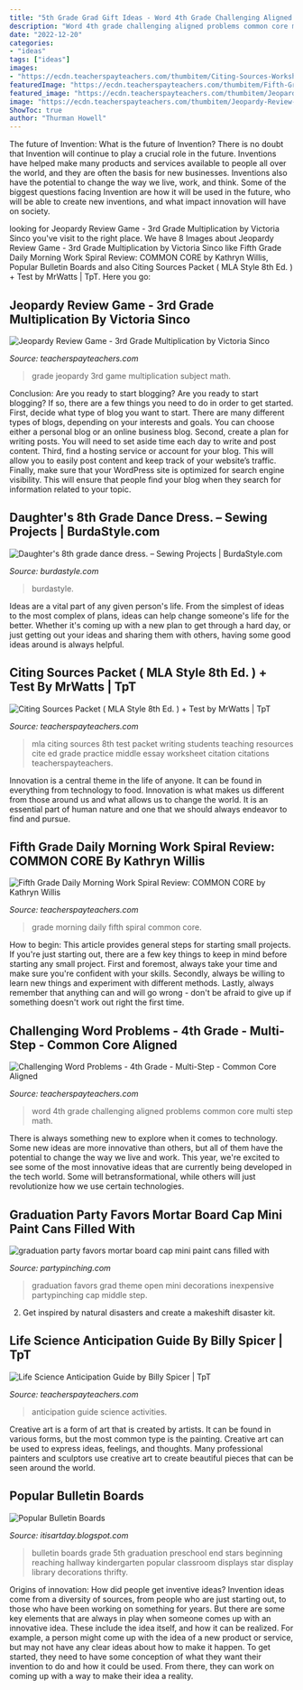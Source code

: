 ```yaml
---
title: "5th Grade Grad Gift Ideas - Word 4th Grade Challenging Aligned Problems Common Core Multi Step Math"
description: "Word 4th grade challenging aligned problems common core multi step math"
date: "2022-12-20"
categories:
- "ideas"
tags: ["ideas"]
images:
- "https://ecdn.teacherspayteachers.com/thumbitem/Citing-Sources-Worksheet-MLA-Style-Test-1500923586/original-576312-1.jpg"
featuredImage: "https://ecdn.teacherspayteachers.com/thumbitem/Fifth-Grade-Daily-Morning-Work-Spiral-Review-COMMON-CORE-050064200-1373300111-1500876043/original-761388-1.jpg"
featured_image: "https://ecdn.teacherspayteachers.com/thumbitem/Jeopardy-Review-Game-3rd-Grade-Multiplication-1500873375/original-50191-2.jpg"
image: "https://ecdn.teacherspayteachers.com/thumbitem/Jeopardy-Review-Game-3rd-Grade-Multiplication-1500873375/original-50191-2.jpg"
ShowToc: true
author: "Thurman Howell"
---
```



The future of Invention: What is the future of Invention?
There is no doubt that Invention will continue to play a crucial role in the future. Inventions have helped make many products and services available to people all over the world, and they are often the basis for new businesses. Inventions also have the potential to change the way we live, work, and think. Some of the biggest questions facing Invention are how it will be used in the future, who will be able to create new inventions, and what impact innovation will have on society.

	

		
looking for Jeopardy Review Game - 3rd Grade Multiplication by Victoria Sinco you've visit to the right place. We have 8 Images about Jeopardy Review Game - 3rd Grade Multiplication by Victoria Sinco like Fifth Grade Daily Morning Work Spiral Review: COMMON CORE by Kathryn Willis, Popular Bulletin Boards and also Citing Sources Packet ( MLA Style 8th Ed. ) + Test by MrWatts | TpT. Here you go:
		
    
## Jeopardy Review Game - 3rd Grade Multiplication By Victoria Sinco

<img loading=lazy src="https://ecdn.teacherspayteachers.com/thumbitem/Jeopardy-Review-Game-3rd-Grade-Multiplication-1500873375/original-50191-2.jpg" onerror="this.onerror=null;this.src='https://tse2.mm.bing.net/th?id=OIP.Ca5aagoNamEAFBsQb4soSgAAAA&amp;pid=15.1';" alt="Jeopardy Review Game - 3rd Grade Multiplication by Victoria Sinco">

_Source: teacherspayteachers.com_

>grade jeopardy 3rd game multiplication subject math. 

	

Conclusion: Are you ready to start blogging?
Are you ready to start blogging? If so, there are a few things you need to do in order to get started. First, decide what type of blog you want to start. There are many different types of blogs, depending on your interests and goals. You can choose either a personal blog or an online business blog. Second, create a plan for writing posts. You will need to set aside time each day to write and post content. Third, find a hosting service or account for your blog. This will allow you to easily post content and keep track of your website’s traffic. Finally, make sure that your WordPress site is optimized for search engine visibility. This will ensure that people find your blog when they search for information related to your topic.

    
## Daughter&#039;s 8th Grade Dance Dress. – Sewing Projects | BurdaStyle.com

<img loading=lazy src="https://burdastyle-assets.s3.amazonaws.com/project_images/assets/000/084/162/P5170056_original.JPG?1262872403" onerror="this.onerror=null;this.src='https://tse2.mm.bing.net/th?id=OIP.WZzbAe2fybzi9MV_0b5XlQHaJ4&amp;pid=15.1';" alt="Daughter&#039;s 8th grade dance dress. – Sewing Projects | BurdaStyle.com">

_Source: burdastyle.com_

>burdastyle. 

	

Ideas are a vital part of any given person's life. From the simplest of ideas to the most complex of plans, ideas can help change someone's life for the better. Whether it's coming up with a new plan to get through a hard day, or just getting out your ideas and sharing them with others, having some good ideas around is always helpful.

    
## Citing Sources Packet ( MLA Style 8th Ed. ) + Test By MrWatts | TpT

<img loading=lazy src="https://ecdn.teacherspayteachers.com/thumbitem/Citing-Sources-Worksheet-MLA-Style-Test-1500923586/original-576312-1.jpg" onerror="this.onerror=null;this.src='https://tse2.mm.bing.net/th?id=OIP.zULzzg2afzaTdKSGYJpM8AAAAA&amp;pid=15.1';" alt="Citing Sources Packet ( MLA Style 8th Ed. ) + Test by MrWatts | TpT">

_Source: teacherspayteachers.com_

>mla citing sources 8th test packet writing students teaching resources cite ed grade practice middle essay worksheet citation citations teacherspayteachers. 

	

Innovation is a central theme in the life of anyone. It can be found in everything from technology to food. Innovation is what makes us different from those around us and what allows us to change the world. It is an essential part of human nature and one that we should always endeavor to find and pursue.

    
## Fifth Grade Daily Morning Work Spiral Review: COMMON CORE By Kathryn Willis

<img loading=lazy src="https://ecdn.teacherspayteachers.com/thumbitem/Fifth-Grade-Daily-Morning-Work-Spiral-Review-COMMON-CORE-050064200-1373300111-1500876043/original-761388-1.jpg" onerror="this.onerror=null;this.src='https://tse3.mm.bing.net/th?id=OIP.cIcvsuIqXgwBUSOqyqLXsQHaJm&amp;pid=15.1';" alt="Fifth Grade Daily Morning Work Spiral Review: COMMON CORE by Kathryn Willis">

_Source: teacherspayteachers.com_

>grade morning daily fifth spiral common core. 

	

How to begin: This article provides general steps for starting small projects.
If you're just starting out, there are a few key things to keep in mind before starting any small project. First and foremost, always take your time and make sure you're confident with your skills. Secondly, always be willing to learn new things and experiment with different methods. Lastly, always remember that anything can and will go wrong - don't be afraid to give up if something doesn't work out right the first time.

    
## Challenging Word Problems - 4th Grade - Multi-Step - Common Core Aligned

<img loading=lazy src="https://ecdn.teacherspayteachers.com/thumbitem/Math-Multi-Step-Word-Problems-4th-or-5th-Grade-PARCC-Aligned-Common-Core-1201893-1532464024/original-1201893-2.jpg" onerror="this.onerror=null;this.src='https://tse2.mm.bing.net/th?id=OIP.x5R7w46uGU_cB7twPGsSsgAAAA&amp;pid=15.1';" alt="Challenging Word Problems - 4th Grade - Multi-Step - Common Core Aligned">

_Source: teacherspayteachers.com_

>word 4th grade challenging aligned problems common core multi step math. 

	

There is always something new to explore when it comes to technology. Some new ideas are more innovative than others, but all of them have the potential to change the way we live and work. This year, we're excited to see some of the most innovative ideas that are currently being developed in the tech world. Some will betransformational, while others will just revolutionize how we use certain technologies.

    
## Graduation Party Favors Mortar Board Cap Mini Paint Cans Filled With

<img loading=lazy src="https://partypinching.com/wp-content/uploads/2016/11/g9cwater.jpg" onerror="this.onerror=null;this.src='https://tse4.mm.bing.net/th?id=OIP.lqf0aSdyq8FYmoDTyXz99gHaFj&amp;pid=15.1';" alt="graduation party favors mortar board cap mini paint cans filled with">

_Source: partypinching.com_

>graduation favors grad theme open mini decorations inexpensive partypinching cap middle step. 

	

2. Get inspired by natural disasters and create a makeshift disaster kit.

    
## Life Science Anticipation Guide By Billy Spicer | TpT

<img loading=lazy src="https://ecdn.teacherspayteachers.com/thumbitem/Life-Science-Anticipation-Guide-1500873699/original-199244-1.jpg" onerror="this.onerror=null;this.src='https://tse3.mm.bing.net/th?id=OIP.zc4NR6UlCiE13g6zyhLB8gHaFt&amp;pid=15.1';" alt="Life Science Anticipation Guide by Billy Spicer | TpT">

_Source: teacherspayteachers.com_

>anticipation guide science activities. 

	

Creative art is a form of art that is created by artists. It can be found in various forms, but the most common type is the painting. Creative art can be used to express ideas, feelings, and thoughts. Many professional painters and sculptors use creative art to create beautiful pieces that can be seen around the world.

    
## Popular Bulletin Boards

<img loading=lazy src="https://2.bp.blogspot.com/-CcDZiS7oWHk/U8GlgjgS0pI/AAAAAAAACNk/VZPgrlbtAAM/s1600/5thgrade.jpg" onerror="this.onerror=null;this.src='https://tse3.mm.bing.net/th?id=OIP.v5EErxnY0ZHXJE9TXlMyWgHaFj&amp;pid=15.1';" alt="Popular Bulletin Boards">

_Source: itisartday.blogspot.com_

>bulletin boards grade 5th graduation preschool end stars beginning reaching hallway kindergarten popular classroom displays star display library decorations thrifty. 

	

Origins of innovation: How did people get inventive ideas?
Invention ideas come from a diversity of sources, from people who are just starting out, to those who have been working on something for years. But there are some key elements that are always in play when someone comes up with an innovative idea. These include the idea itself, and how it can be realized. For example, a person might come up with the idea of a new product or service, but may not have any clear ideas about how to make it happen. To get started, they need to have some conception of what they want their invention to do and how it could be used. From there, they can work on coming up with a way to make their idea a reality.

